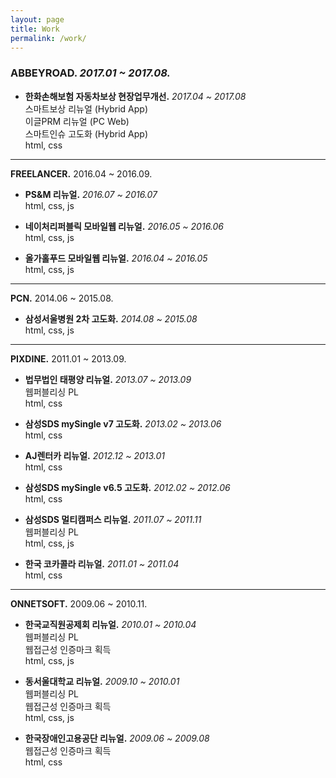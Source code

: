 ```yaml
---
layout: page
title: Work
permalink: /work/
---
```



### **ABBEYROAD.** _2017.01 ~ 2017.08._

- **한화손해보험 자동차보상 현장업무개선.** 
  _2017.04 ~ 2017.08_<br>
  스마트보상 리뉴얼 (Hybrid App)<br>
  이글PRM 리뉴얼 (PC Web)<br>
  스마트인슈 고도화 (Hybrid App)<br>
  html, css<br>


- - -


**FREELANCER.**
2016.04 ~ 2016.09.<br>

- **PS&M 리뉴얼.** 
  _2016.07 ~ 2016.07_<br>
  html, css, js<br>

- **네이처리퍼블릭 모바일웹 리뉴얼.** 
  _2016.05 ~ 2016.06_<br>
  html, css, js<br>

- **올가홀푸드 모바일웹 리뉴얼.** 
  _2016.04 ~ 2016.05_<br>
  html, css, js<br>


- - -


**PCN.**
2014.06 ~ 2015.08.<br>

- **삼성서울병원 2차 고도화.** 
  _2014.08  ~ 2015.08_<br>
  html, css, js<br>


- - -


**PIXDINE.**
2011.01 ~ 2013.09.<br>

- **법무법인 태평양 리뉴얼.** 
  _2013.07 ~ 2013.09_<br>
  웹퍼블리싱 PL<br>
  html, css<br>

- **삼성SDS mySingle v7 고도화.** 
  _2013.02 ~ 2013.06_<br>
  html, css<br>

- **AJ렌터카 리뉴얼.** 
  _2012.12 ~ 2013.01_<br>
  html, css<br>

- **삼성SDS mySingle v6.5 고도화.** 
  _2012.02 ~ 2012.06_<br>
  html, css<br>

- **삼성SDS 멀티캠퍼스 리뉴얼.** 
  _2011.07 ~ 2011.11_<br>
  웹퍼블리싱 PL<br>
  html, css, js<br>

- **한국 코카콜라 리뉴얼.** 
  _2011.01 ~ 2011.04_<br>
  html, css<br>


- - -


**ONNETSOFT.**
2009.06 ~ 2010.11.<br>

- **한국교직원공제회 리뉴얼.** 
  _2010.01 ~ 2010.04_<br>
  웹퍼블리싱 PL<br>
  웹접근성 인증마크 획득<br>
  html, css, js<br>

- **동서울대학교 리뉴얼.** 
  _2009.10 ~ 2010.01_<br>
  웹퍼블리싱 PL<br>
  웹접근성 인증마크 획득<br>
  html, css, js<br>

- **한국장애인고용공단 리뉴얼.** 
  _2009.06 ~ 2009.08_<br>
  웹접근성 인증마크 획득<br>
  html, css<br>
